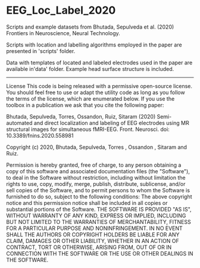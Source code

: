 # EEG_Loc_Label_2020
Scripts and example datasets from Bhutada, Sepulveda et al. (2020) Frontiers in Neuroscience, Neural Technology.


Scripts with location and labelling algorithms employed in the paper are presented in 'scripts' folder.

Data with templates of located and labeled electrodes used in the paper are available in'data' folder. Example head surface structure is included.


-----------

License
This code is being released with a permissive open-source license. You should feel free to use or adapt the utility code as long as you follow the terms of the license, which are enumerated below. If you use the toolbox in a publication we ask that you cite the following paper:


Bhutada, Sepulveda, Torres, Ossandon, Ruiz, Sitaram (2020) Semi-automated and direct localization and labeling of EEG electrodes using MR structural images for simultaneous fMRI-EEG. Front. Neurosci. doi: 10.3389/fnins.2020.558981 

Copyright (c) 2020, Bhutada, Sepulveda, Torres , Ossandon , Sitaram and Ruiz.

Permission is hereby granted, free of charge, to any person obtaining a copy of this software and associated documentation files (the "Software"), to deal in the Software without restriction, including without limitation the rights to use, copy, modify, merge, publish, distribute, sublicense, and/or sell copies of the Software, and to permit persons to whom the Software is furnished to do so, subject to the following conditions:
The above copyright notice and this permission notice shall be included in all copies or substantial portions of the Software.
THE SOFTWARE IS PROVIDED "AS IS", WITHOUT WARRANTY OF ANY KIND, EXPRESS OR IMPLIED, INCLUDING BUT NOT LIMITED TO THE WARRANTIES OF MERCHANTABILITY, FITNESS FOR A PARTICULAR PURPOSE AND NONINFRINGEMENT. IN NO EVENT SHALL THE AUTHORS OR COPYRIGHT HOLDERS BE LIABLE FOR ANY CLAIM, DAMAGES OR OTHER LIABILITY, WHETHER IN AN ACTION OF CONTRACT, TORT OR OTHERWISE, ARISING FROM, OUT OF OR IN CONNECTION WITH THE SOFTWARE OR THE USE OR OTHER DEALINGS IN THE SOFTWARE.